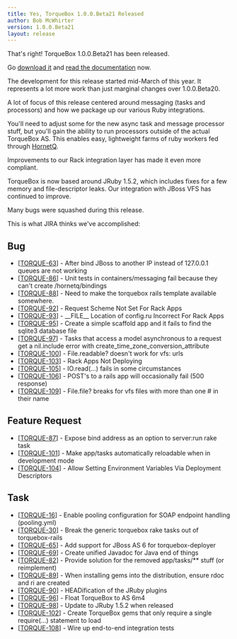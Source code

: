 ```yaml
---
title: Yes, TorqueBox 1.0.0.Beta21 Released
author: Bob McWhirter
version: 1.0.0.Beta21
layout: release
---
```


That's right!  TorqueBox 1.0.0.Beta21 has been released. 

Go [download it](/download/) and [read the documentation](/documentation/1.0.0.Beta21/) now.

The development for this release started mid-March of this year. It represents 
a lot more work than just marginal changes over 1.0.0.Beta20.

A lot of focus of this release centered around messaging (tasks and processors)
and how we package up our various Ruby integrations.

You'll need to adjust some for the new async task and message processor
stuff, but you'll gain the ability to run processors outside of the
actual TorqueBox AS.  This enables easy, lightweight farms of ruby workers
fed through [HornetQ](http://hornetq.org/).

Improvements to our Rack integration layer has made it even more compliant.

TorqueBox is now based around JRuby 1.5.2, which includes fixes for a few
memory and file-descriptor leaks.  Our integration with JBoss VFS has continued
to improve.

Many bugs were squashed during this release.

This is what JIRA thinks we've accomplished:

<h2>        Bug
</h2>
<ul>
<li>[<a href='https://jira.jboss.org/browse/TORQUE-63'>TORQUE-63</a>] -         After bind JBoss to another IP instead of 127.0.0.1 queues are not working
</li>
<li>[<a href='https://jira.jboss.org/browse/TORQUE-86'>TORQUE-86</a>] -         Unit tests in containers/messaging fail because they can&#39;t create /hornetq/bindings
</li>
<li>[<a href='https://jira.jboss.org/browse/TORQUE-88'>TORQUE-88</a>] -         Need to make the torquebox rails template available somewhere.
</li>
<li>[<a href='https://jira.jboss.org/browse/TORQUE-92'>TORQUE-92</a>] -         Request Scheme Not Set For Rack Apps
</li>
<li>[<a href='https://jira.jboss.org/browse/TORQUE-93'>TORQUE-93</a>] -         __FILE__ Location of config.ru Incorrect For Rack Apps
</li>
<li>[<a href='https://jira.jboss.org/browse/TORQUE-95'>TORQUE-95</a>] -         Create a simple scaffold app and it fails to find the sqlite3 database file
</li>
<li>[<a href='https://jira.jboss.org/browse/TORQUE-97'>TORQUE-97</a>] -         Tasks that access a model asynchronous to a request get a nil.include error with create_time_zone_conversion_attribute
</li>
<li>[<a href='https://jira.jboss.org/browse/TORQUE-100'>TORQUE-100</a>] -         File.readable? doesn&#39;t work for vfs: urls
</li>
<li>[<a href='https://jira.jboss.org/browse/TORQUE-103'>TORQUE-103</a>] -         Rack Apps Not Deploying
</li>
<li>[<a href='https://jira.jboss.org/browse/TORQUE-105'>TORQUE-105</a>] -         IO.read(...) fails in some circumstances
</li>
<li>[<a href='https://jira.jboss.org/browse/TORQUE-106'>TORQUE-106</a>] -         POST&#39;s to a rails app will occasionally fail (500 response)
</li>
<li>[<a href='https://jira.jboss.org/browse/TORQUE-109'>TORQUE-109</a>] -         File.file? breaks for vfs files with more than one # in their name
</li>
</ul>
        
<h2>        Feature Request
</h2>
<ul>
<li>[<a href='https://jira.jboss.org/browse/TORQUE-87'>TORQUE-87</a>] -         Expose bind address as an option to server:run rake task
</li>
<li>[<a href='https://jira.jboss.org/browse/TORQUE-101'>TORQUE-101</a>] -         Make app/tasks automatically reloadable when in development mode
</li>
<li>[<a href='https://jira.jboss.org/browse/TORQUE-104'>TORQUE-104</a>] -         Allow Setting Environment Variables Via Deployment Descriptors
</li>
</ul>
                    
<h2>        Task
</h2>
<ul>
<li>[<a href='https://jira.jboss.org/browse/TORQUE-16'>TORQUE-16</a>] -         Enable pooling configuration for SOAP endpoint handling (pooling.yml)
</li>
<li>[<a href='https://jira.jboss.org/browse/TORQUE-30'>TORQUE-30</a>] -         Break the generic torquebox rake tasks out of torquebox-rails
</li>
<li>[<a href='https://jira.jboss.org/browse/TORQUE-65'>TORQUE-65</a>] -         Add support for JBoss AS 6 for torquebox-deployer
</li>
<li>[<a href='https://jira.jboss.org/browse/TORQUE-69'>TORQUE-69</a>] -         Create unified Javadoc for Java end of things
</li>
<li>[<a href='https://jira.jboss.org/browse/TORQUE-82'>TORQUE-82</a>] -         Provide solution for the removed app/tasks/** stuff (or reimplement)
</li>
<li>[<a href='https://jira.jboss.org/browse/TORQUE-89'>TORQUE-89</a>] -         When installing gems into the distribution, ensure rdoc and ri are created
</li>
<li>[<a href='https://jira.jboss.org/browse/TORQUE-90'>TORQUE-90</a>] -         HEADification of the JRuby plugins
</li>
<li>[<a href='https://jira.jboss.org/browse/TORQUE-96'>TORQUE-96</a>] -         Float TorqueBox to AS 6m4
</li>
<li>[<a href='https://jira.jboss.org/browse/TORQUE-98'>TORQUE-98</a>] -         Update to JRuby 1.5.2 when released
</li>
<li>[<a href='https://jira.jboss.org/browse/TORQUE-102'>TORQUE-102</a>] -         Create TorqueBox gems that only require a single require(...) statement to load
</li>
<li>[<a href='https://jira.jboss.org/browse/TORQUE-108'>TORQUE-108</a>] -         Wire up end-to-end integration tests
</li>
</ul>
            
